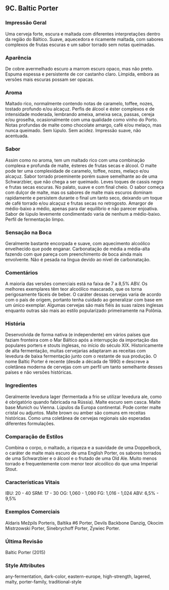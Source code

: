 ## 9C. Baltic Porter

### Impressão Geral

Uma cerveja forte, escura e maltada com diferentes interpretações dentro da região do Báltico. Suave, aquecedora e ricamente maltada, com sabores complexos de frutas escuras e um sabor torrado sem notas queimadas.

### Aparência

De cobre avermelhado escuro a marrom escuro opaco, mas não preto. Espuma espessa e persistente de cor castanho claro. Límpida, embora as versões mais escuras possam ser opacas.

### Aroma

Maltado rico, normalmente contendo notas de caramelo, toffee, nozes, tostado profundo e/ou alcaçuz. Perfis de álcool e éster complexos e de intensidade moderada, lembrando ameixa, ameixa seca, passas, cereja e/ou groselha, ocasionalmente com uma qualidade como vinho do Porto. Notas profundas de malte como chocolate amargo, café e/ou melaço, mas nunca queimado. Sem lúpulo. Sem acidez. Impressão suave, não acentuada.

### Sabor

Assim como no aroma, tem um maltado rico com uma combinação complexa e profunda de malte, ésteres de frutas secas e álcool. O malte pode ter uma complexidade de caramelo, toffee, nozes, melaço e/ou alcaçuz. Sabor torrado proeminente porém suave semelhante ao de uma Schwarzbier, que não chega a ser queimado. Leves toques de cassis negro e frutas secas escuras. No palato, suave e com final cheio. O sabor começa com dulçor de malte, mas os sabores de malte mais escuros dominam rapidamente e persistem durante o final um tanto seco, deixando um toque de café torrado e/ou alcaçuz e frutas secas no retrogosto. Amargor de médio-baixo a médio, apenas para dar equilíbrio e não parecer enjoativa. Sabor de lúpulo levemente condimentado varia de nenhum a médio-baixo. Perfil de fermentação limpo.

### Sensação na Boca

Geralmente bastante encorpada e suave, com aquecimento alcoólico envelhecido que pode enganar. Carbonatação de média a média-alta fazendo com que pareça com preenchimento de boca ainda mais envolvente. Não é pesada na língua devido ao nível de carbonatação.

### Comentários

A maioria das versões comerciais está na faixa de 7 a 8,5% ABV. Os melhores exemplares têm teor alcoólico mascarado, que os torna perigosamente fáceis de beber. O caráter dessas cervejas varia de acordo com o país de origem, portanto tenha cuidado ao generalizar com base em um único exemplar. Algumas cervejas são mais fiéis às suas raízes inglesas enquanto outras são mais ao estilo popularizado primeiramente na Polônia.

### História

Desenvolvida de forma nativa (e independente) em vários países que faziam fronteira com o Mar Báltico após a interrupção da importação das populares porters e stouts inglesas, no início do século XIX. Historicamente de alta fermentação, muitas cervejarias adaptaram as receitas com levedura de baixa fermentação junto com o restante de sua produção. O nome Baltic Porter é recente (desde a década de 1990) e descreve a coletânea moderna de cervejas com um perfil um tanto semelhante desses países e não versões históricas.

### Ingredientes

Geralmente levedura lager (fermentada a frio se utilizar levedura ale, como é obrigatório quando fabricada na Rússia). Malte escuro sem casca. Malte base Munich ou Vienna. Lúpulos da Europa continental. Pode conter malte cristal ou adjuntos. Malte brown ou amber são comuns em receitas históricas. Como uma coletânea de cervejas regionais são esperadas diferentes formulações.

### Comparação de Estilos

Combina o corpo, o maltado, a riqueza e a suavidade de uma Doppelbock, o caráter de malte mais escuro de uma English Porter, os sabores torrados de uma Schwarzbier e o álcool e o frutado de uma Old Ale. Muito menos torrado e frequentemente com menor teor alcoólico do que uma Imperial Stout.

### Características Vitais

IBU: 20 - 40
SRM: 17 - 30
OG: 1,060 - 1,090
FG: 1,016 - 1,024
ABV: 6,5% - 9,5%

### Exemplos Comerciais

Aldaris Mežpils Porteris, Baltika #6 Porter, Devils Backbone Danzig, Okocim Mistrzowski Porter, Sinebrychoff Porter, Zywiec Porter.

### Última Revisão

Baltic Porter (2015)

### Style Attributes

any-fermentation, dark-color, eastern-europe, high-strength, lagered, malty, porter-family, traditional-style

